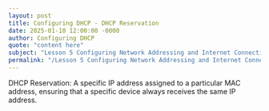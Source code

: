 ```yaml
---
layout: post
title: Configuring DHCP - DHCP Reservation
date: 2025-01-10 12:00:00 -0000
author: Configuring DHCP
quote: "content here"
subject: "Lesson 5 Configuring Network Addressing and Internet Connections"
permalink: "/Lesson 5 Configuring Network Addressing and Internet Connections/Configuring DHCP/Configuring DHCP - DHCP Reservation"
---
```


DHCP Reservation: A specific IP address assigned to a particular MAC address, ensuring that a specific device always receives the same IP address.
